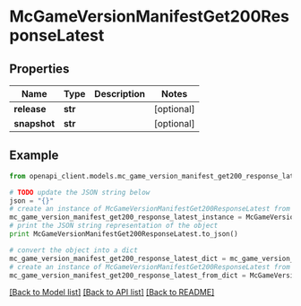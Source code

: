 # McGameVersionManifestGet200ResponseLatest


## Properties
Name | Type | Description | Notes
------------ | ------------- | ------------- | -------------
**release** | **str** |  | [optional] 
**snapshot** | **str** |  | [optional] 

## Example

```python
from openapi_client.models.mc_game_version_manifest_get200_response_latest import McGameVersionManifestGet200ResponseLatest

# TODO update the JSON string below
json = "{}"
# create an instance of McGameVersionManifestGet200ResponseLatest from a JSON string
mc_game_version_manifest_get200_response_latest_instance = McGameVersionManifestGet200ResponseLatest.from_json(json)
# print the JSON string representation of the object
print McGameVersionManifestGet200ResponseLatest.to_json()

# convert the object into a dict
mc_game_version_manifest_get200_response_latest_dict = mc_game_version_manifest_get200_response_latest_instance.to_dict()
# create an instance of McGameVersionManifestGet200ResponseLatest from a dict
mc_game_version_manifest_get200_response_latest_from_dict = McGameVersionManifestGet200ResponseLatest.from_dict(mc_game_version_manifest_get200_response_latest_dict)
```
[[Back to Model list]](../README.md#documentation-for-models) [[Back to API list]](../README.md#documentation-for-api-endpoints) [[Back to README]](../README.md)


